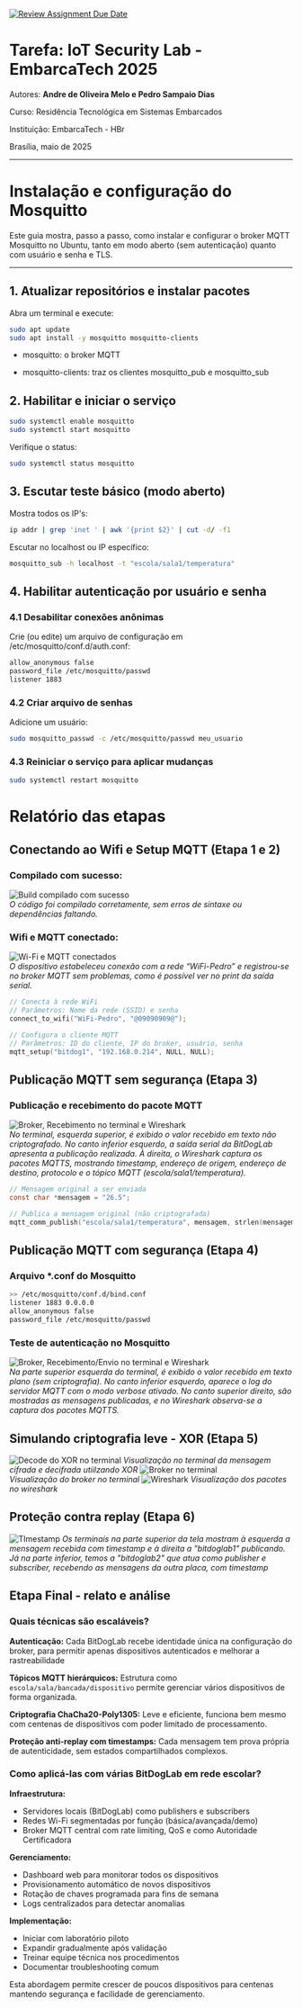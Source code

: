 [![Review Assignment Due Date](https://classroom.github.com/assets/deadline-readme-button-22041afd0340ce965d47ae6ef1cefeee28c7c493a6346c4f15d667ab976d596c.svg)](https://classroom.github.com/a/G8V_0Zaq)

# Tarefa: IoT Security Lab - EmbarcaTech 2025

Autores: **Andre de Oliveira Melo e Pedro Sampaio Dias**

Curso: Residência Tecnológica em Sistemas Embarcados

Instituição: EmbarcaTech - HBr

Brasília, maio de 2025

---

# Instalação e configuração do Mosquitto

Este guia mostra, passo a passo, como instalar e configurar o broker MQTT Mosquitto no Ubuntu, tanto em modo aberto (sem autenticação) quanto com usuário e senha e TLS.

---

## 1. Atualizar repositórios e instalar pacotes

Abra um terminal e execute:

```bash
sudo apt update
sudo apt install -y mosquitto mosquitto-clients
```
- mosquitto: o broker MQTT

- mosquitto-clients: traz os clientes mosquitto_pub e mosquitto_sub

## 2. Habilitar e iniciar o serviço

```bash
sudo systemctl enable mosquitto
sudo systemctl start mosquitto
```
Verifique o status:

```bash
sudo systemctl status mosquitto
```

## 3. Escutar teste básico (modo aberto)

Mostra todos os IP's:

```bash
ip addr | grep 'inet ' | awk '{print $2}' | cut -d/ -f1
```

Escutar no localhost ou IP específico:

```bash
mosquitto_sub -h localhost -t "escola/sala1/temperatura"
```

## 4. Habilitar autenticação por usuário e senha

### 4.1 Desabilitar conexões anônimas
Crie (ou edite) um arquivo de configuração em /etc/mosquitto/conf.d/auth.conf:

```bash
allow_anonymous false
password_file /etc/mosquitto/passwd
listener 1883
```

### 4.2 Criar arquivo de senhas
Adicione um usuário:

```bash
sudo mosquitto_passwd -c /etc/mosquitto/passwd meu_usuario
```

### 4.3 Reiniciar o serviço para aplicar mudanças

```bash
sudo systemctl restart mosquitto
```
# Relatório das etapas

## Conectando ao Wifi e Setup MQTT (Etapa 1 e 2)

### Compilado com sucesso: 

![Build compilado com sucesso](images/compilado.png)  
*O código foi compilado corretamente, sem erros de sintaxe ou dependências faltando.*

### Wifi e MQTT conectado: 

![Wi-Fi e MQTT conectados](images/wifi-mqtt.png)  
*O dispositivo estabeleceu conexão com a rede “WiFi-Pedro” e registrou-se no broker MQTT sem problemas, como é possível ver no print da saída serial.*  

```c
// Conecta à rede WiFi
// Parâmetros: Nome da rede (SSID) e senha
connect_to_wifi("WiFi-Pedro", "@09090909@");

// Configura o cliente MQTT
// Parâmetros: ID do cliente, IP do broker, usuário, senha
mqtt_setup("bitdog1", "192.168.0.214", NULL, NULL);
```
## Publicação MQTT sem segurança (Etapa 3)

### Publicação e recebimento do pacote MQTT

![Broker, Recebimento no terminal e Wireshark](images/broker-recebimento-wireshark.png)  
*No terminal, esquerda superior, é exibido o valor recebido em texto não criptografado. No canto inferior esquerdo, a saída serial da BitDogLab apresenta a publicação realizada. À direita, o Wireshark captura os pacotes MQTTS, mostrando timestamp, endereço de origem, endereço de destino, protocolo e o tópico MQTT (escola/sala1/temperatura).*  

```c
// Mensagem original a ser enviada
const char *mensagem = "26.5";

// Publica a mensagem original (não criptografada)
mqtt_comm_publish("escola/sala1/temperatura", mensagem, strlen(mensagem));
```

## Publicação MQTT com segurança (Etapa 4)

### Arquivo *.conf do Mosquitto

```bash
>> /etc/mosquitto/conf.d/bind.conf                   
listener 1883 0.0.0.0
allow_anonymous false
password_file /etc/mosquitto/passwd
```
### Teste de autenticação no Mosquitto

![Broker, Recebimento/Envio no terminal e Wireshark](images/broker-recebimento-wireshark-com-seguranca.png)  
*Na parte superior esquerda do terminal, é exibido o valor recebido em texto plano (sem criptografia). No canto inferior esquerdo, aparece o log do servidor MQTT com o modo verbose ativado. No canto superior direito, são mostradas as mensagens publicadas, e no Wireshark observa-se a captura dos pacotes MQTTS.* 

## Simulando criptografia leve - XOR (Etapa 5)
![Decode do XOR no terminal](images/xor-decode.png) 
*Visualização no terminal da mensagem cifrada e decifrada utiilzando XOR*
![Broker no terminal](images/xor-terminal.png)  
*Visualização do broker no terminal*
![Wireshark](images/xor-wireshark.png) 
*Visualização dos pacotes no wireshark*

## Proteção contra replay (Etapa 6)
![TImestamp](images/timestamp.png) 
*Os terminais na parte superior da tela mostram à esquerda a mensagem recebida com timestamp e à direita a "bitdoglab1" publicando. Já na parte inferior, temos a "bitdoglab2" que atua como publisher e subscriber, recebendo as mensagens da outra placa, com timestamp*

## Etapa Final - relato e análise

### Quais técnicas são escaláveis?

**Autenticação:** Cada BitDogLab recebe identidade única na configuração do broker, para permitir apenas dispositivos autenticados e melhorar a rastreabilidade

**Tópicos MQTT hierárquicos:** Estrutura como `escola/sala/bancada/dispositivo` permite gerenciar vários dispositivos de forma organizada.

**Criptografia ChaCha20-Poly1305:** Leve e eficiente, funciona bem mesmo com centenas de dispositivos com poder limitado de processamento.

**Proteção anti-replay com timestamps:** Cada mensagem tem prova própria de autenticidade, sem estados compartilhados complexos.

### Como aplicá-las com várias BitDogLab em rede escolar?

**Infraestrutura:**
- Servidores locais (BitDogLab) como publishers e subscribers
- Redes Wi-Fi segmentadas por função (básica/avançada/demo)
- Broker MQTT central com rate limiting, QoS e como Autoridade Certificadora

**Gerenciamento:**
- Dashboard web para monitorar todos os dispositivos
- Provisionamento automático de novos dispositivos
- Rotação de chaves programada para fins de semana
- Logs centralizados para detectar anomalias

**Implementação:**
- Iniciar com laboratório piloto
- Expandir gradualmente após validação
- Treinar equipe técnica nos procedimentos
- Documentar troubleshooting comum

Esta abordagem permite crescer de poucos dispositivos para centenas mantendo segurança e facilidade de gerenciamento.

